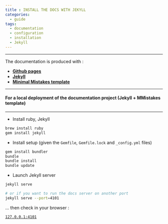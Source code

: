 ```yaml
---
title : INSTALL THE DOCS WITH JEKYLL
categories:
  - guide
tags:
  - documentation
  - configuration
  - installation
  - Jekyll
---
```


--------

The documentation is produced with : 

  - **[Github pages](https://pages.github.com/)**
  - **[Jekyll](https://jekyllrb.com/)**
  - **[Minimal Mistakes template](https://mmistakes.github.io/minimal-mistakes/docs/quick-start-guide/)**

--------

#### For a local deployment of the documentation project (Jekyll + MMistakes template)

--------

- Install ruby, Jekyll

```bash
brew install ruby
gem install jekyll
```

- Install setup (given the `Gemfile`, `Gemfile.lock` and `_config.yml` files)

```bash
gem install bundler
bundle
bundle install
bundle update
```


- Launch Jekyll server 

```bash
jekyll serve

# or if you want to run the docs server on another port
jekyll serve --port=4101
```

... then check in your browser : 

[`127.0.0.1:4101`](127.0.0.1:4101) 

